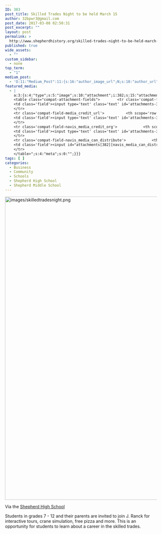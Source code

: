 ```yaml
---
ID: 383
post_title: Skilled Trades Night to be held March 15
author: 32bpwr3@gmail.com
post_date: 2017-03-08 02:50:31
post_excerpt: ""
layout: post
permalink: >
  http://www.shepherdhistory.org/skilled-trades-night-to-be-held-march-15/
published: true
wide_assets:
  - ""
custom_sidebar:
  - none
top_term:
  - "1"
medium_post:
  - 'O:11:"Medium_Post":11:{s:16:"author_image_url";N;s:10:"author_url";N;s:11:"byline_name";N;s:12:"byline_email";N;s:10:"cross_link";s:2:"no";s:2:"id";N;s:21:"follower_notification";s:3:"yes";s:7:"license";s:19:"all-rights-reserved";s:14:"publication_id";s:12:"881fb60cdbf3";s:6:"status";s:4:"none";s:3:"url";N;}'
featured_media:
  - |
    a:3:{s:4:"type";s:5:"image";s:10:"attachment";i:382;s:15:"attachment_data";a:31:{s:2:"id";i:382;s:5:"title";s:18:"skilledtradesnight";s:8:"filename";s:22:"skilledtradesnight.png";s:3:"url";s:80:"http://www.shepherdhistory.org/wp-content/uploads/2017/03/skilledtradesnight.png";s:4:"link";s:50:"http://www.shepherdhistory.org/skilledtradesnight/";s:3:"alt";s:0:"";s:6:"author";s:1:"1";s:11:"description";s:0:"";s:7:"caption";s:0:"";s:4:"name";s:18:"skilledtradesnight";s:6:"status";s:7:"inherit";s:10:"uploadedTo";i:0;s:4:"date";i:1488941357000;s:8:"modified";i:1488941357000;s:9:"menuOrder";i:0;s:4:"mime";s:9:"image/png";s:4:"type";s:5:"image";s:7:"subtype";s:3:"png";s:4:"icon";s:67:"http://www.shepherdhistory.org/wp-includes/images/media/default.png";s:13:"dateFormatted";s:13:"March 8, 2017";s:6:"nonces";a:3:{s:6:"update";s:10:"0d0d768179";s:6:"delete";s:10:"e98c616094";s:4:"edit";s:10:"8d29294507";}s:8:"editLink";s:69:"http://www.shepherdhistory.org/wp-admin/post.php?post=382&action=edit";s:4:"meta";b:0;s:10:"authorName";s:17:"32bpwr3@gmail.com";s:15:"filesizeInBytes";i:461484;s:21:"filesizeHumanReadable";s:6:"451 KB";s:6:"height";i:750;s:5:"width";i:491;s:11:"orientation";s:8:"portrait";s:5:"sizes";a:3:{s:9:"thumbnail";a:4:{s:6:"height";i:140;s:5:"width";i:140;s:3:"url";s:88:"http://www.shepherdhistory.org/wp-content/uploads/2017/03/skilledtradesnight-140x140.png";s:11:"orientation";s:9:"landscape";}s:6:"medium";a:4:{s:6:"height";i:513;s:5:"width";i:336;s:3:"url";s:88:"http://www.shepherdhistory.org/wp-content/uploads/2017/03/skilledtradesnight-336x513.png";s:11:"orientation";s:8:"portrait";}s:4:"full";a:4:{s:3:"url";s:80:"http://www.shepherdhistory.org/wp-content/uploads/2017/03/skilledtradesnight.png";s:6:"height";i:750;s:5:"width";i:491;s:11:"orientation";s:8:"portrait";}}s:6:"compat";a:2:{s:4:"item";s:1710:"<input type="hidden" name="attachments[382][menu_order]" value="0" /><p class="media-types media-types-required-info">Required fields are marked <span class="required">*</span></p>
    <table class="compat-attachment-fields">		<tr class='compat-field-media_credit'>			<th scope='row' class='label'><label for='attachments-382-media_credit'><span class='alignleft'>Credit</span><br class='clear' /></label></th>
    <td class='field'><input type='text' class='text' id='attachments-382-media_credit' name='attachments[382][media_credit]' value=''  /></td>
    </tr>
    <tr class='compat-field-media_credit_url'>			<th scope='row' class='label'><label for='attachments-382-media_credit_url'><span class='alignleft'>Credit URL</span><br class='clear' /></label></th>
    <td class='field'><input type='text' class='text' id='attachments-382-media_credit_url' name='attachments[382][media_credit_url]' value=''  /></td>
    </tr>
    <tr class='compat-field-navis_media_credit_org'>			<th scope='row' class='label'><label for='attachments-382-navis_media_credit_org'><span class='alignleft'>Organization</span><br class='clear' /></label></th>
    <td class='field'><input type='text' class='text' id='attachments-382-navis_media_credit_org' name='attachments[382][navis_media_credit_org]' value=''  /></td>
    </tr>
    <tr class='compat-field-navis_media_can_distribute'>			<th scope='row' class='label'><label for='attachments-382-navis_media_can_distribute'><span class='alignleft'>Can<br />distribute?</span><br class='clear' /></label></th>
    <td class='field'><input id="attachments[382][navis_media_can_distribute]" name="attachments[382][navis_media_can_distribute]" type="checkbox" value="1"  /></td>
    </tr>
    </table>";s:4:"meta";s:0:"";}}}
tags: [ ]
categories:
  - Business
  - Community
  - Schools
  - Shepherd High School
  - Shepherd Middle School
---
```

<img title="null" src="http://www.shepherdhistory.org/wp-content/uploads/2017/03/skilledtradesnight.png" alt="images/skilledtradesnight.png" width="654" height="1000" />

Via the <a href="https://www.facebook.com/shepherdmihs/?hcref=PAGESTIMELINE&amp;fref=nf">Shepherd High School</a>

Students in grades 7 - 12 and their parents are invited to join J. Ranck for interactive tours, crane simulation, free pizza and more. This is an opportunity for students to learn about a career in the skilled trades.